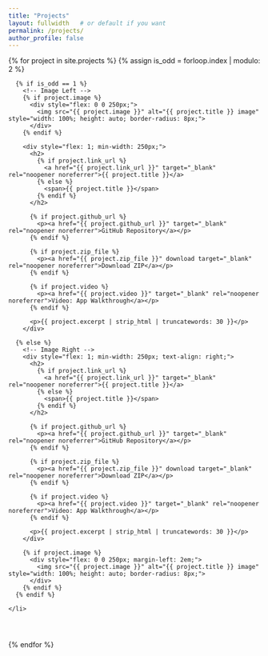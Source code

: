 ```yaml
---
title: "Projects"
layout: fullwidth   # or default if you want
permalink: /projects/
author_profile: false
---
```


<ul style="list-style: none; padding: 0; margin: 0;">
  {% for project in site.projects %}
    {% assign is_odd = forloop.index | modulo: 2 %}
    <li style="display: flex; flex-wrap: wrap; align-items: flex-start; margin-bottom: 3em; 
               justify-content: {% if is_odd == 1 %}flex-start{% else %}flex-end{% endif %}; gap: 2em;">

      {% if is_odd == 1 %}
        <!-- Image Left -->
        {% if project.image %}
          <div style="flex: 0 0 250px;">
            <img src="{{ project.image }}" alt="{{ project.title }} image" style="width: 100%; height: auto; border-radius: 8px;">
          </div>
        {% endif %}

        <div style="flex: 1; min-width: 250px;">
          <h2>
            {% if project.link_url %}
              <a href="{{ project.link_url }}" target="_blank" rel="noopener noreferrer">{{ project.title }}</a>
            {% else %}
              <span>{{ project.title }}</span>
            {% endif %}
          </h2>

          {% if project.github_url %}
            <p><a href="{{ project.github_url }}" target="_blank" rel="noopener noreferrer">GitHub Repository</a></p>
          {% endif %}

          {% if project.zip_file %}
            <p><a href="{{ project.zip_file }}" download target="_blank" rel="noopener noreferrer">Download ZIP</a></p>
          {% endif %}

          {% if project.video %}
            <p><a href="{{ project.video }}" target="_blank" rel="noopener noreferrer">Video: App Walkthrough</a></p>
          {% endif %}

          <p>{{ project.excerpt | strip_html | truncatewords: 30 }}</p>
        </div>

      {% else %}
        <!-- Image Right -->
        <div style="flex: 1; min-width: 250px; text-align: right;">
          <h2>
            {% if project.link_url %}
              <a href="{{ project.link_url }}" target="_blank" rel="noopener noreferrer">{{ project.title }}</a>
            {% else %}
              <span>{{ project.title }}</span>
            {% endif %}
          </h2>

          {% if project.github_url %}
            <p><a href="{{ project.github_url }}" target="_blank" rel="noopener noreferrer">GitHub Repository</a></p>
          {% endif %}

          {% if project.zip_file %}
            <p><a href="{{ project.zip_file }}" download target="_blank" rel="noopener noreferrer">Download ZIP</a></p>
          {% endif %}

          {% if project.video %}
            <p><a href="{{ project.video }}" target="_blank" rel="noopener noreferrer">Video: App Walkthrough</a></p>
          {% endif %}

          <p>{{ project.excerpt | strip_html | truncatewords: 30 }}</p>
        </div>

        {% if project.image %}
          <div style="flex: 0 0 250px; margin-left: 2em;">
            <img src="{{ project.image }}" alt="{{ project.title }} image" style="width: 100%; height: auto; border-radius: 8px;">
          </div>
        {% endif %}
      {% endif %}

    </li>
  {% endfor %}
</ul>
